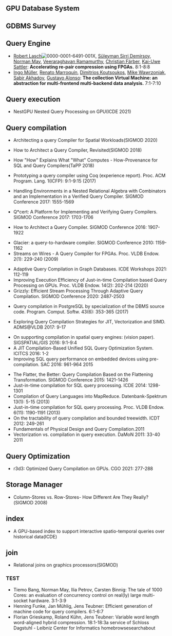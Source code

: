 ## GPU Database System

## GDBMS Survey

## Query Engine
+ [Robert Lasch](https://dblp.org/pid/243/2617.html)![0000-0001-6491-001X](https://dblp.org/img/orcid-mark.12x12.png), [Süleyman Sirri Demirsoy](https://dblp.org/pid/62/5784.html), [Norman May](https://dblp.org/pid/89/6071.html), [Veeraraghavan Ramamurthy](https://dblp.org/pid/266/6909.html), [Christian Färber](https://dblp.org/pid/266/6790.html), [Kai-Uwe Sattler](https://dblp.org/pid/s/KaiUweSattler.html):
**Accelerating re-pair compression using FPGAs.** 8:1-8:8
+ [Ingo Müller](https://dblp.org/pid/76/3160-2.html), [Renato Marroquín](https://dblp.org/pid/173/9193.html), [Dimitrios Koutsoukos](https://dblp.org/pid/195/1301.html), [Mike Wawrzoniak](https://dblp.org/pid/27/6413.html), [Sabir Akhadov](https://dblp.org/pid/186/0280.html), [Gustavo Alonso](https://dblp.org/pid/a/GustavoAlonso.html):
**The collection Virtual Machine: an abstraction for multi-frontend multi-backend data analysis.** 7:1-7:10

## Query execution
+ NestGPU Nested Query Processing on GPU(ICDE 2021)

## Query compilation
+ Architecting a query Compiler for Spatial Workloads(SIGMOD 2020)
+ How to Architect a Query Compiler, Revisited(SIGMOD 2018)

+ How "How" Explains What "What" Computes - How-Provenance for SQL and Query Compilers(TaPP 2018)

+ Prototyping a query compiler using Coq (experience report). Proc. ACM Program. Lang. 1(ICFP): 9:1-9:15 (2017)
+ Handling Environments in a Nested Relational Algebra with Combinators and an Implementation in a Verified Query Compiler. SIGMOD Conference 2017: 1555-1569
+ Q*cert: A Platform for Implementing and Verifying Query Compilers. SIGMOD Conference 2017: 1703-1706
+ How to Architect a Query Compiler. SIGMOD Conference 2016: 1907-1922

[comment]: <> (+ Re-Engineering Compiler Transformations to Outperform Database Query Optimizers. LCPC 2014: 300-314)

[comment]: <> (+ Query-directed adaptive heap cloning for optimizing compilers. CGO 2013: 1:1-1:11)

[comment]: <> (+ Query Processing and Optimization using Compiler Tools. Grundlagen von Datenbanken 2010)
+ Glacier: a query-to-hardware compiler. SIGMOD Conference 2010: 1159-1162
+ Streams on Wires - A Query Compiler for FPGAs. Proc. VLDB Endow. 2(1): 229-240 (2009)

[comment]: <> (+ "Towards a Trusted Compiler for a Query Language for Wireless Sensor Networks.". ISoLA 2006: 277-282)

[comment]: <> (+ Implementation of an Object Oriented Query Language Compiler for Replicated Architectures. JISBD 2003: 441-450)

[comment]: <> (+ Efficient Execution of Multi-query Data Analysis Batches Using Compiler Optimization Strategies. LCPC 2003: 509-524)
+ Adaptive Query Compilation in Graph Databases. ICDE Workshops 2021: 112-119
+ Improving Execution Efficiency of Just-in-time Compilation based Query Processing on GPUs. Proc. VLDB Endow. 14(2): 202-214 (2020)
+ Grizzly: Efficient Stream Processing Through Adaptive Query Compilation. SIGMOD Conference 2020: 2487-2503

[comment]: <> (+ DejaVu: Recycling Tuning Setups in Hive Query Compilation. ER Forum/Posters/Demos 2019: 118-122)
+ Query compilation in PostgreSQL by specialization of the DBMS source code. Program. Comput. Softw. 43(6): 353-365 (2017)

[comment]: <> (+ Circuit Treewidth, Sentential Decision, and Query Compilation. PODS 2017: 233-246)
+ Exploring Query Compilation Strategies for JIT, Vectorization and SIMD. ADMS@VLDB 2017: 9-17

[comment]: <> (+ Circuit Treewidth, Sentential Decision, and Query Compilation. CoRR abs/1701.04626 &#40;2017&#41;)
+ On supporting compilation in spatial query engines: (vision paper). SIGSPATIAL/GIS 2016: 9:1-9:4
+ A JIT Compilation-Based Unified SQL Query Optimization System. ICITCS 2016: 1-2
+ Improving SQL query performance on embedded devices using pre-compilation. SAC 2016: 961-964 2015

[comment]: <> (+ Stream-Query Compilation with Ontologies. Australasian Conference on Artificial Intelligence 2015: 457-463)
+ The Flatter, the Better: Query Compilation Based on the Flattening Transformation. SIGMOD Conference 2015: 1421-1426
+ Just-in-time compilation for SQL query processing. ICDE 2014: 1298-1301
+ Compilation of Query Languages into MapReduce. Datenbank-Spektrum 13(1): 5-15 (2013)
+ Just-in-time compilation for SQL query processing. Proc. VLDB Endow. 6(11): 1190-1191 (2013)
+ On the tractability of query compilation and bounded treewidth. ICDT 2012: 249-261
+ Fundamentals of Physical Design and Query Compilation.2011
+ Vectorization vs. compilation in query execution. DaMoN 2011: 33-40 2011

## Query Optimization
+ r3d3: Optimized Query Compilation on GPUs. CGO 2021: 277-288


## Storage Manager
+ Column-Stores vs. Row-Stores- How Different Are They  Really?(SIGMOD 2008)

## index
+ A GPU-based index to support interactive spatio-temporal queries over historical data(ICDE)

## join
+ Relational joins on graphics processors(SIGMOD)

### TEST
+ Tiemo Bang, Norman May, Ilia Petrov, Carsten Binnig:
The tale of 1000 Cores: an evaluation of concurrency control on real(ly) large multi-socket hardware. 3:1-3:9
+ Henning Funke, Jan Mühlig, Jens Teubner:
Efficient generation of machine code for query compilers. 6:1-6:7
+ 	Florian Grieskamp, Roland Kühn, Jens Teubner:
Variable word length word-aligned hybrid compression. 18:1-18:3a service of  Schloss Dagstuhl - Leibniz Center for Informatics	homebrowsesearchabout



